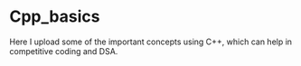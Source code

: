 # Cpp_basics
Here I upload some of the important concepts using C++, which can help in competitive coding and DSA.
